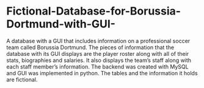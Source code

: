 # Fictional-Database-for-Borussia-Dortmund-with-GUI-

A database with a GUI that includes information on a professional soccer team called Borussia Dortmund. The pieces of information that the database with its GUI displays are the player roster along with all of their stats, biographies and salaries. It also displays the team’s staff along with each staff member’s information. The backend was created with MySQL and GUI was implemented in python.  The tables and the information it holds are fictional.
